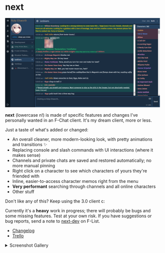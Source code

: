 # next

![screenshot of next](assets/screenshot-3.png)

**next** (lowercase n!) is made of specific features and changes I've personally wanted in an F-Chat client. It's my dream client, more or less.

Just a taste of what's added or changed:

- An overall cleaner, more modern-looking look, with pretty animations and transitions ✨
- Replacing console and slash commands with UI interactions (where it makes sense)
- Channels and private chats are saved and restored automatically; no more manual pinning
- Right click on a character to see which characters of yours they're friended with
- Inline, easier-to-access character memos right from the menu
- **Very performant** searching through channels and all online characters
- Other stuff

Don't like any of this? Keep using the 3.0 client c:

Currently it's a **heavy** work in progress; there will probably be bugs and some missing features. Test at your own risk. If you have suggestions or bug reports, send a note to [next-dev](https://www.f-list.net/c/next-dev/) on F-List.

- [Changelog](./CHANGELOG.md)
- [Trello](https://trello.com/b/Ju08Edyn/next)

<details>
  <summary>Screenshot Gallery</summary>

![screenshot of next](assets/screenshot-0.png)
![screenshot of next](assets/screenshot-1.png)
![screenshot of next](assets/screenshot-2.png)
![screenshot of next](assets/screenshot-3.png)
![screenshot of next](assets/screenshot-4.png)
![screenshot of next](assets/screenshot-5.png)

</details>
